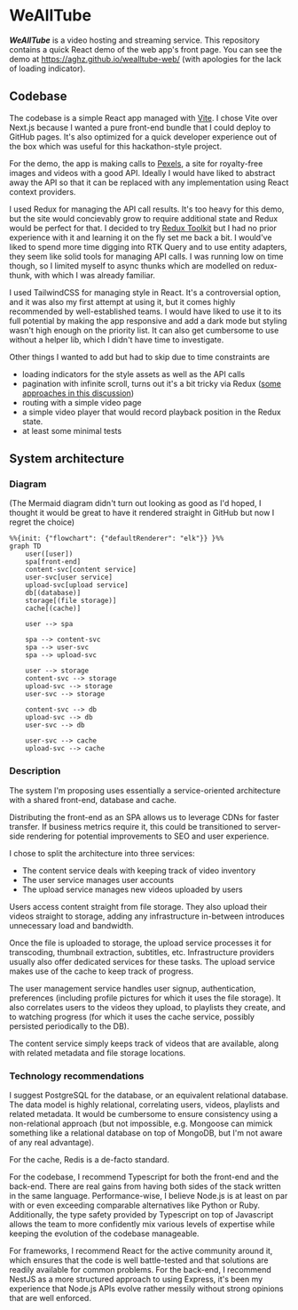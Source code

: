 # WeAllTube

**_WeAllTube_** is a video hosting and streaming service.
This repository contains a quick React demo of the web app's front page.
You can see the demo at https://aghz.github.io/wealltube-web/
(with apologies for the lack of loading indicator).

## Codebase

The codebase is a simple React app managed with [Vite](https://vitejs.dev/).
I chose Vite over Next.js because I wanted a pure front-end bundle that I could
deploy to GitHub pages. It's also optimized for a quick developer experience out
of the box which was useful for this hackathon-style project.

For the demo, the app is making calls to [Pexels](https://www.pexels.com/search/videos/nature/?orientation=landscape),
a site for royalty-free images and videos with a good API. Ideally I would have
liked to abstract away the API so that it can be replaced with any implementation
using React context providers.

I used Redux for managing the API call results. It's too heavy for this demo,
but the site would concievably grow to require additional state and Redux would
be perfect for that. I decided to try [Redux Toolkit](https://redux-toolkit.js.org/)
but I had no prior experience with it and learning it on the fly set me back a bit.
I would've liked to spend more time digging into RTK Query and to use entity
adapters, they seem like solid tools for managing API calls. I was running
low on time though, so I limited myself to async thunks which are modelled on
redux-thunk, with which I was already familiar.

I used TailwindCSS for managing style in React. It's a controversial option,
and it was also my first attempt at using it, but it comes highly
recommended by well-established teams. I would have liked to use it to its
full potential by making the app responsive and add a dark mode but styling
wasn't high enough on the priority list. It can also get cumbersome to use
without a helper lib, which I didn't have time to investigate.

Other things I wanted to add but had to skip due to time constraints are
* loading indicators for the style assets as well as the API calls
* pagination with infinite scroll, turns out it's a bit tricky via Redux
  ([some approaches in this discussion](https://github.com/reduxjs/redux-toolkit/discussions/1163))
* routing with a simple video page
* a simple video player that would record playback position in the Redux state.
* at least some minimal tests

## System architecture

### Diagram

(The Mermaid diagram didn't turn out looking as good as I'd hoped,
I thought it would be great to have it rendered straight in GitHub but
now I regret the choice)

```mermaid
%%{init: {"flowchart": {"defaultRenderer": "elk"}} }%%
graph TD
    user([user])
    spa[front-end]
    content-svc[content service]
    user-svc[user service]
    upload-svc[upload service]
    db[(database)]
    storage[(file storage)]
    cache[(cache)]

    user --> spa

    spa --> content-svc
    spa --> user-svc
    spa --> upload-svc

    user --> storage
    content-svc --> storage
    upload-svc --> storage
	user-svc --> storage

    content-svc --> db
    upload-svc --> db
    user-svc --> db

    user-svc --> cache
    upload-svc --> cache
```

### Description

The system I'm proposing uses essentially a service-oriented architecture
with a shared front-end, database and cache.

Distributing the front-end as an SPA allows us to leverage CDNs for faster
transfer. If business metrics require it, this could be transitioned to
server-side rendering for potential improvements to SEO and user experience.

I chose to split the architecture into three services:
* The content service deals with keeping track of video inventory
* The user service manages user accounts
* The upload service manages new videos uploaded by users

Users access content straight from file storage. They also upload their videos
straight to storage, adding any infrastructure in-between introduces unnecessary
load and bandwidth.

Once the file is uploaded to storage, the upload service processes it for
transcoding, thumbnail extraction, subtitles, etc. Infrastructure providers
usually also offer dedicated services for these tasks. The upload service makes
use of the cache to keep track of progress.

The user management service handles user signup, authentication, preferences
(including profile pictures for which it uses the file storage). It also
correlates users to the videos they upload, to playlists they create, and
to watching progress (for which it uses the cache service, possibly persisted
periodically to the DB).

The content service simply keeps track of videos that are available, along with
related metadata and file storage locations.

### Technology recommendations

I suggest PostgreSQL for the database, or an equivalent relational database.
The data model is highly relational, correlating users, videos, playlists and
related metadata. It would be cumbersome to ensure consistency using a
non-relational approach (but not impossible, e.g. Mongoose can mimick something
like a relational database on top of MongoDB, but I'm not aware of any real advantage).

For the cache, Redis is a de-facto standard.

For the codebase, I recommend Typescript for both the front-end and the back-end.
There are real gains from having both sides of the stack written in the same language.
Performance-wise, I believe Node.js is at least on par with or even exceeding
comparable alternatives like Python or Ruby. Additionally, the type safety provided
by Typescript on top of Javascript allows the team to more confidently mix
various levels of expertise while keeping the evolution of the codebase manageable.

For frameworks, I recommend React for the active community around it, which ensures
that the code is well battle-tested and that solutions are readily available
for common problems. For the back-end, I recommend NestJS as a more structured
approach to using Express, it's been my experience that Node.js APIs evolve
rather messily without strong opinions that are well enforced.
